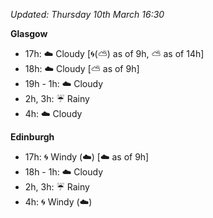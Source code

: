 *Updated: Thursday 10th March 16:30*

**Glasgow**

* 17h: :cloud: Cloudy [:cyclone:(:partly_sunny:) as of 9h, :partly_sunny: as of 14h]
* 18h: :cloud: Cloudy [:partly_sunny: as of 9h]
* 19h - 1h: :cloud: Cloudy
* 2h, 3h: :umbrella: Rainy
* 4h: :cloud: Cloudy

**Edinburgh**

* 17h: :cyclone: Windy (:cloud:) [:cloud: as of 9h]
* 18h - 1h: :cloud: Cloudy
* 2h, 3h: :umbrella: Rainy
* 4h: :cyclone: Windy (:cloud:)

